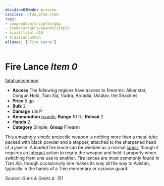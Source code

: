 ```yaml
---
obsidianUIMode: preview
cssclass: pf2e,pf2e-item
tags:
- compendium/src/pf2e/g&g
- item/category/weapon/simple
- trait/fatal-d10
- trait/uncommon
aliases: ["Fire Lance"]
---
```

# Fire Lance *Item 0*  
[fatal <d10>](/rules/traits/fatal.md)  [uncommon](/rules/traits/uncommon.md)  

- **Access** The following regions have access to firearms: Alkenstar, Dongun Hold, Tian Xia, Vudra, Arcadia, Ustalav, the Shackles
- **Price** 5 gp
- **Bulk** 2
- **Damage** `1d6` P
- **Ammunution** [rounds](/compendium/equipment/items/round-10-g-g.md); **Range** 10 ft.; **Reload** 2
- **Hands** 2
- **Category** Simple; **Group** Firearm 

This amazingly simple projectile weapon is nothing more than a metal tube packed with black powder and a stopper, attached to the sharpened head of a javelin. A loaded fire lance can be wielded as a normal [spear](/compendium/equipment/items/spear.md), though it requires an [Interact](/rules/actions/interact.md) action to regrip the weapon and hold it properly when switching from one use to another. Fire lances are most commonly found in Tian Xia, though occasionally one makes its way all the way to Avistan, typically in the hands of a Tien mercenary or caravan guard.

*Source: Guns & Gears p. 151*
